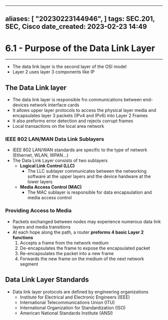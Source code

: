
---
aliases: [ "20230223144946",  ]
tags: SEC.201, SEC, Cisco
date_created: 2023-02-23 14:49
---
# 6.1 - Purpose of the Data Link Layer
---
- The data link layer is the second layer of the OSI model
- Layer 2 uses layer 3 components like IP
## The Data Link layer
- The data link layer is responsible fro communications between end-devices network interface cards
- It allows upper layer protocols to access the physical layer media and encapsulates layer 3 packets (IPv4 and IPv6) into Layer 2 Frames
- It also preforms error detection and rejects corrupt frames
- Local transactions on the local area network

### IEEE 802 LAN/MAN Data Link Sublayers
- IEEE 802 LAN/WAN standards are specific to the type of network (Ethernet, WLAN, WPAN...)
- The Data Link Layer consists of two sublayers
	- **Logical Link Control (LLC)**
		- The LLC sublayer communicates between the networking software at the upper layers and the device hardware at the lower layers
	- **Media Access Control (MAC)**
		- The MAC sublayer is responsible for data encapsulation and media access control

### Providing Access to Media
- Packets exchanged between nodes may experience numerous data link layers and media transitions
- At each hope along the path, a router **preforms 4 basic Layer 2 functions**
	1. Accepts a frame from the network medium
	2. De-encapsulates the frame to expose the encapsulated packet
	3. Re-encapsulates the packet into a new frame
	4. Forwards the new frame on the medium of the next network segment

## Data Link Layer Standards
- Data link layer protocols are defined by engineering organizations
	- Institute for Electrical and Electronic Engineers (IEEE)
	- International Telecommunications Union (ITU)
	- International Organization for Standardization (ISO)
	- American National Standards Institute (ANSI) 
